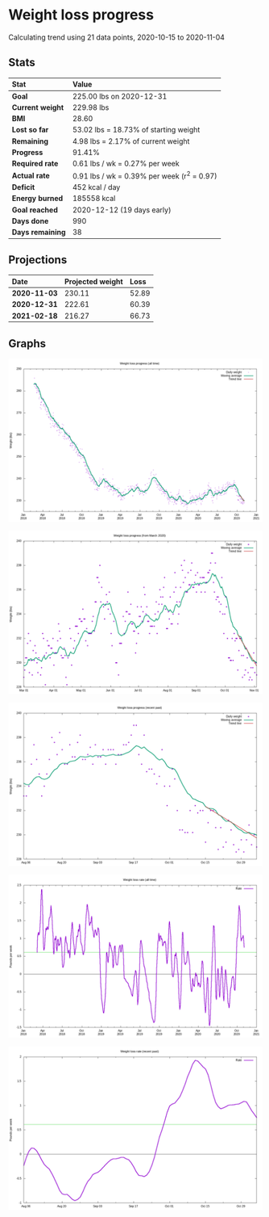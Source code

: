 # Weight loss progress

Calculating trend using 21 data points, 2020-10-15 to 2020-11-04

## Stats

Stat|Value
:-|:-
**Goal**|225.00 lbs on 2020-12-31
**Current weight**|229.98 lbs
**BMI**|28.60
**Lost so far**|53.02 lbs = 18.73% of starting weight
**Remaining**|4.98 lbs =  2.17% of current  weight
**Progress**|91.41%
**Required rate**|0.61 lbs / wk = 0.27% per week
**Actual rate**|0.91 lbs / wk = 0.39% per week  (r<sup>2</sup> = 0.97)
**Deficit**|452 kcal / day
**Energy burned**|185558 kcal
**Goal reached**|2020-12-12 (19 days early)
**Days done**|990
**Days remaining**|38

## Projections

Date|Projected weight|Loss
:-|:-|:-
**2020-11-03**|230.11|52.89
**2020-12-31**|222.61|60.39
**2021-02-18**|216.27|66.73

## Graphs

![](weight-graph-alltime.png)

![](weight-graph-covid.png)

![](weight-graph-recent.png)

![](rate-graph-alltime.png)

![](rate-graph-recent.png)
